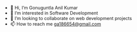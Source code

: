 - 👋 Hi, I’m Gonuguntla Anil Kumar
- 👀 I’m interested in Software Development
- 💞️ I’m looking to collaborate on web development projects
- 📫 How to reach me ga186654@gmail.com


<!---
GonuguntlaAnil/GonuguntlaAnil is a ✨ special ✨ repository because its `README.md` (this file) appears on your GitHub profile.
You can click the Preview link to take a look at your changes.
--->
